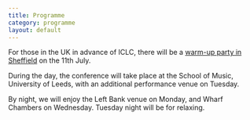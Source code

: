 ```yaml
---
title: Programme
category: programme
layout: default
---
```

For those in the UK in advance of ICLC, there will be a [warm-up party
in Sheffield](https://www.facebook.com/events/1421854724792689/) on
the 11th July.

During the day, the conference will take place at the School of Music,
University of Leeds, with an additional performance venue on Tuesday.

By night, we will enjoy the Left Bank venue on Monday, and Wharf
Chambers on Wednesday. Tuesday night will be for relaxing.